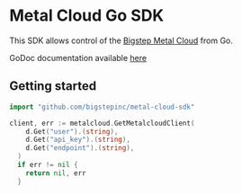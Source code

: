# Metal Cloud Go SDK

This SDK allows control of the [Bigstep Metal Cloud](https://bigstep.com) from Go.

GoDoc documentation available [here](https://godoc.org/github.com/bigstepinc/metal-cloud-sdk-go)

## Getting started

```go
import "github.com/bigstepinc/metal-cloud-sdk"

client, err := metalcloud.GetMetalcloudClient(
    d.Get("user").(string),
    d.Get("api_key").(string),
    d.Get("endpoint").(string),
  )
  if err != nil {
    return nil, err
  }


```
